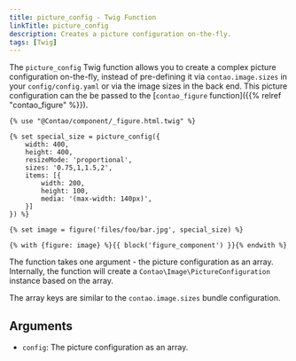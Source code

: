 ```yaml
---
title: picture_config - Twig Function
linkTitle: picture_config
description: Creates a picture configuration on-the-fly.
tags: [Twig]
---
```


The `picture_config` Twig function allows you to create a complex picture configuration on-the-fly, instead of
pre-defining it via `contao.image.sizes` in your `config/config.yaml` or via the image sizes in the back end. This
picture configuration can the be passed to the [`contao_figure` function]({{% relref "contao_figure" %}}).

```twig
{% use "@Contao/component/_figure.html.twig" %}

{% set special_size = picture_config({
    width: 400,
    height: 400,
    resizeMode: 'proportional',
    sizes: '0.75,1,1.5,2',
    items: [{
        width: 200,
        height: 100,
        media: '(max-width: 140px)',
    }]
}) %}

{% set image = figure('files/foo/bar.jpg', special_size) %}

{% with {figure: image} %}{{ block('figure_component') }}{% endwith %}
```

The function takes one argument - the picture configuration as an array. Internally, the function will create a
`Contao\Image\PictureConfiguration` instance based on the array.

The array keys are similar to the `contao.image.sizes` bundle configuration.

## Arguments

* `config`: The picture configuration as an array.
